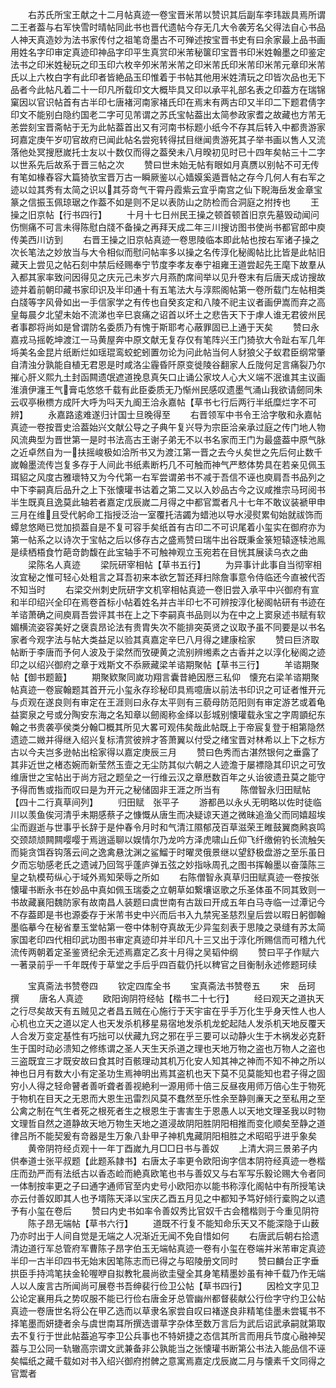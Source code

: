<!-- { "loadSidebar": true } -->
　　右苏氏所宝王献之十二月帖真迹一卷宝晋米芾以赞识其后副车李玮跋具焉所谓二王者葢与右军快雪时晴帖同此书也晋代遗帖今存无几大令袭芳名父得法自心书品人神天真造妙为法书家传付之祖笔竒墨古不可殚述按宝晋书史有曰余家最上品书画用姓名字印审定真迹印神品字印平生真赏印米芾秘箧印宝晋书印米姓翰墨之印鉴定法书之印米姓秘玩之印玉印六枚辛夘米芾米芾之印米芾氏印米芾印米芾元章印米芾氏以上六枚白字有此印者皆絶品玉印惟着于书帖其他用米姓清玩之印皆次品也无下品者今此帖凡着二十一印凡所载印文大概毕具又印以承平礼部名表之印葢方在瑞锦窠因以官识帖首有古半印七唐褚河南家褚氏印在焉末有两古印又半印二下题君倩字印文不能别白隐约国老二字可见芾谓之苏氏宝帖葢出太简参政家耆之故藏也方芾无恙尝刻宝晋斋帖于无为此帖葢首出又有河南书标题小纸今不存其后转入中都贵游家珂嘉定庚午岁叨官故府已闻此帖名尝宛转得拭目继闻贵游死其子举书画以售人又流落他处冥搜厯嵗托士友以十数仅而得之葢癸未八月暌初见时已十四年矣帖三十二字以世系先后故系于晋三帖之次
　　赞曰世未始无帖有眼如月真赝以别帖不可无传有笔如椽舂容大篇猗欤宝晋万古一瞬厥鉴以心嫱嫫奚遁晋帖之存今几何人有右军之迹以竝其秀有太简之识以其芬竒气干霄丹霞紫云宜乎南宫之仙下睨海岳发金章宝篆之信振玉佩琼琚之作葢不如是则不足以表防山之防检而合洞庭之拊抟也
　　王操之旧京帖【行书四行】
　　十月十七日州民王操之顿首顿首旧京先墓毁动闻问伤恻痛不可言未得陈慰白牋不备操之再拜天成二年三川搜访图书使尚书都官郎中庾传美西川访到
　　右晋王操之旧京帖真迹一卷思陵临本即此帖也按右军诸子操之次长笔法之妙放当与大令相似而慰问帖率多以操之名传淳化秘阁帖比比皆是此帖旧藏天上尝见之帖石刻中禁后经赐奉宁节度李孝友奉宁祖雍王道尝起先王麾下故羣从入都其家率致问因得见之庆元己未岁六月燕酌席间举以见升卷末有后唐天成访搜故迹并着前朝印藏书家印识及半印通十有五笔法大与淳熙阁帖第一卷所载门左帖相类白牋等字风骨如出一手信家学之有传也自癸亥定和八陵不祀主议者画伊嵩而弃之高皇每晨夕北望未始不流涕也辛巳哀痛之诏首以坏土之悲告天下于虖人谁无君彼州民者事郡将尚如是曾谓防名委质乃有愧于斯耶考心蔽罪固已上通于天矣
　　赞曰永嘉戎马摇乾坤渡江一马黄屋奔中原文献无复存仅有笔阵兴王门猗欤大令趾右军几年埓美名金昆片纸断烂如瑶琨鸾蛟蛇蚓置勿论为问此帖当何人豺狼父子蚁君臣纲常肇自清浊分孰能自植无君恩是时咸洛尘霾昏阡原变徙陵谷翻家人丘陇何足言痛裂乃尔摧心肝义熙九土封函闗遗氓遮道挽息真矢口止诵公家坟人心大义端不泯谁其主议画淮濆伊瀍王气膏屯悠悠千载有此臣委质无乃惭州民感叹遗墨气涌山我欲请劒同朱云収亭楸槚方成阡大呼为呌天九阍王洽永嘉帖【草书七行后两行半纸糜烂字不可辨】
　　永嘉路逺难遂归计国士旦晚得至
　　右晋领军中书令王洽字敬和永嘉帖真迹一卷按晋史洽葢始兴文献公导之子典午复兴导为宗臣洽亲承过庭之传门地人物风流典型为晋世第一是时书法高古王谢子弟无不以书名家而王门为最盛葢中原气脉之近卓然自为一扶摇峻极如洽所书又为渡江第一晋之去今乆矣世之先后何止数千嵗翰墨流传岂复多存于人间此书纸素断朽几不可触而神气严慗体势具在若亲见佩玉珥貂之风度古雅瓌特又为今代第一右军尝谓弟书不减于吾信不诬也庾肩吾书品列之中下李嗣真后品升之上下张懐瓘书诂着之第二又以入妙品古今之议咸推宗马珂阅书半生既真且逸莫此轴若者嘉定戊辰嵗二月得之中都官鬻者凡十七年不敢议装褫甲申三月在维且受代躬命工指授泛治一室覆托洁蠲为蜡池以导水浸熨累旬始就祓饰而蟫怠悠飏已觉加损葢自是不复可容手矣纸首有古印二不可识尾着小玺实在御府亦为第一帖系之以诗次于宝帖之后以侈存古之盛焉赞曰瑞牛出谷既秉金箓短辕逐犊池鳯是续栖梧食竹葩竒韵馥在此宝轴手不可触神观立玉宛若在目恍其展读乌衣之曲
　　梁陈名人真迹
　　梁阮研宰相帖【草书五行】
　　为异事计此事自当彻宰相汝宜秘之惟可轻心处粗言之耳吾初来本欲乞暂还拜扫除詹事意令侍临还今直被代否不知当时
　　右梁交州刺史阮研字文机宰相帖真迹一卷旧尝入承平中兴御府有宣和半印绍兴全印在焉卷首标小帖着姓名并古半印七不可辨按淳化秘阁帖研有书迹在羊谘萧确之间庾肩吾尝评其书在上之下李嗣真书品则以为在中之上窦泉述书赋有软媚横流姿容美好之襃袁昂论法有贵胄失次不能排突英贤之议取予虽不同要是以书名家者今观字法与帖大类益足以验其真嘉定辛巳八月得之建康桧家
　　赞曰巨济取帖断于李唐而予何人波及于梁然而攷硬黄之流别辨缃素之古香并之以淳化秘阁之迹印之以绍兴御府之章于戏斯文不忝厥藏梁羊谘期聚帖【草书三行】
　　羊谘期聚帖【御书题籖】
　　期聚欵聚同嵗功翔言囊昔絶因厯三私仰　懐充右梁羊谘期聚帖真迹一卷宸翰题其首开元小玺永存珍秘印具焉噫唐以前法书印识之可证者惟开元与贞观在遂良则有审定在王涯则曰永存太平则有三藐母防范阳则有审定游艺或着龟益窦泉之号或分陶安东海之名知章以劒阁称金绎以彭城别懐瓘载永宝之字周顗纪东翰之书贵袭亭侯类分翰□概其所见大畧可观伟矣哉此帖既上于帝宸复登于相第隐然遗迹二媺并得继入绍兴复标清赏彼辨才答萧翼以付受之绪宝晋对林希以上下之标方古以今夫岂多逊帖出桧家得以嘉定庚辰三月
　　赞曰色秀而古湛然银何之垂露了其非近世之楮态婉而新莹然玉壸之无尘防其似六朝之人迹澹于屡褾隐其印识之可攷维唐世之宝帖出于尚方冠之题垒之一行维云汉之章厯数百年之乆诒彼遗丑莫之能守予得而售或指而叹曰是为开元之秘储固非王涯之所当有
　　陈僧智永归田赋帖【四十二行真草间列】
　　归田赋　张平子
　　游都邑以永乆无明略以佐时徒临川以羡鱼俟河清乎未期感蔡子之慷慨从唐生而决疑谅天道之微昧追渔父而同嬉超埃尘而遐逝与世事乎长辞于是仲春令月时和气清江隰郁茂百草滋荣王睢鼓翼商鹒哀鸣交颈颉颃闗闗嘤嘤于焉逍遥聊以娱情尔乃龙吟方泽虎啸山丘仰飞纤缴俯钓长流触矢而毙贪饵吞钩落云间之逸禽悬沈渊之鲨鰡于时曜灵俄景继以望舒极盘游之至乐虽日夕而忘劬感老氏之遗诫乃回驾乎蓬庐弹五弦之妙指咏周孔之图书挥翰墨以奋藻陈三皇之轨模苟纵心于域外焉知荣辱之所如
　　右陈僧智永真草归田赋真迹一卷按张懐瓘书断永书在妙品中真如佩玉瑞委之立朝草如繋壤讴歌之乐圣体虽不同其致则一书故藏襄阳魏防家有故南昌人装题曰虞世南有古跋曰开成五年白马寺临一过潭记今不存葢即是书也源委存于米芾书史中兴而后书入九禁宪圣慈烈皇后尝以暇日躬御翰墨临摹今在秘省羣玉堂帖第一卷中体制夺真故无少异玺刻表于思陵之录缝有苏太简家国老印四代相印武功图书审定真迹印并半印凡十三又出于淳化所赐信而可稽九代流传两朝着定圣鉴贤纪余无述焉嘉定乙亥十月得之吴韬仲纲
　　赞曰平子作赋六一著录前乎一千年既传于草堂之手后乎四百载仍托以稗官之目衡制永述修题珂续

　　宝真斋法书赞卷四
　　钦定四库全书
　　宝真斋法书赞卷五
　　宋　岳珂　撰
　　唐名人真迹
　　欧阳询阴符经帖【楷书二十七行】
　　经曰观天之道执天之行尽矣故天有五贼见之者昌五贼在心施行于天宇宙在乎手万化生乎身天性人也人心机也立天之道以定人也天发杀机移星易宿地发杀机龙蛇起陆人发杀机天地反覆天人合发万变定基性有巧拙可以伏藏九窍之邪在乎三要可以动静火生于木祸发必克姧生于国时动必溃知之修练谓之圣人天生天杀道之理也天地万物之盗也万物人之盗也三盗既宜三才既安故曰食其时百骸理动其机万化安人知其神之神而不知不神之所以神也日月有数大小有定圣功生焉神明出焉其盗机也天下莫不见莫能知也君子得之固穷小人得之轻命瞽者善听聋者善视絶利一源用师十倍三反昼夜用师万倍心生于物死于物机在目天之无恩而大恩生迅雷烈风莫不蠢然至乐性余至静则亷天之至私用之至公禽之制在气生者死之根死者生之根恩生于害害生于恩愚人以天地文理圣我以时物文理哲自然之道静故天地万物生天地之道浸故阴阳胜阴阳相推而变化顺矣至静之道律吕所不能契爰有竒器是生万象八卦甲子神机鬼藏阴阳相胜之术昭昭乎进乎象矣
　　黄帝阴符经贞观十一年丁酉嵗九月□□日书与善奴
　　上清大洞三景弟子内供奉道士张平叔题【此题系隷书】右唐太子率更令欧阳询字信本阴符经真迹一巻楷庄而劲严而有法纸古以香态崄而絶真欧笔也书与善奴又与右军写乐毅论赐大令者同一体制按率更之子曰通字通师官至内史号小欧阳亦以能书称淳化阁帖中有所授笔诀亦云付善奴即其人也予壻陈天泽以宝庆乙酉五月见之中都知予笃好倾行槖购之以遗予有小玺在卷后
　　赞曰内史书如率令善奴秀比官奴千古会稽楷则于今重见阴符
　　陈子昂无端帖【草书六行】
　　道既不行复不能知命乐天又不能深隐于山薮乃亦时出于人间自觉是无端之人况渐近无闻不免自惜如何
　　右唐武后朝右拾遗清边道行军总管府军曹陈子昂字伯玉无端帖真迹一卷有小玺在卷端并米芾审定真迹半印一古半印四书无始末因笔陈志而已得之与昭陵册文同时
　　赞曰麟台正字垂拱臣手持鸿笔扶金轮喔咿自拟教牝晨尚欲圭璧全其身笔精墨妙虽有神千载乃作无端人以人废言古所闻尚可展卷书吾绅裴行俭卫公帖【草书四行】
　　因检文字见卫公论定襄用兵之势叹服不能已行俭右唐金牙总管幽州都督裴献公行俭字守约卫公帖真迹一卷唐世名将公在甲乙选而以草隶名家尝自叹曰褚遂良非精笔佳墨未尝辄书不择笔墨而妍捷者余与虞世南耳所撰选谱草字杂体至数万言后为武后诏武承嗣就第取去不复行于世此帖葢追写李卫公兵事也不特妍捷之态信其所言而用兵节度心融神契葢与卫公同一轨辙高宗谓文武兼备非公孰能当之张懐瓘书断第公书法入能品信不诬矣幅纸之藏千载如对书入绍兴御府拊髀之意寓焉嘉定戊辰嵗二月与懐素千文同得之官鬻者

